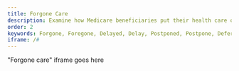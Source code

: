 ```yaml
---
title: Forgone Care
description: Examine how Medicare beneficiaries put their health care on hold during the COVID-19 pandemic and investigate the types of forgone care.
order: 2
keywords: Forgone, Foregone, Delayed, Delay, Postponed, Postpone, Deferred, Defer, Dental, Vision, Screening, Check-up, Check up, Surgery, Procedure, Medication, Medicine, Medical care, Health care, Appointment, Utilization, Access, Access to care, Availability, Chronic, Coronavirus, Sex, Gender, Age, Income, Race, Ethnicity, Language, English, Dual, Dual eligible, Smoking, Smoker, Tobacco, Immune system
iframe: /#
---
```


"Forgone care" iframe goes here
